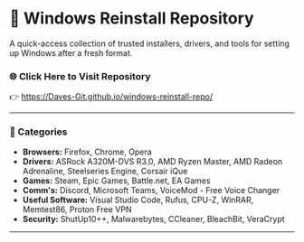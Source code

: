 # 💾 Windows Reinstall Repository

A quick-access collection of trusted installers, drivers, and tools for setting up Windows after a fresh format.

### 🌐 Click Here to Visit Repository
👉 https://Daves-Git.github.io/windows-reinstall-repo/

---

### 📂 Categories

- **Browsers:** Firefox, Chrome, Opera  
- **Drivers:** ASRock A320M-DVS R3.0, AMD Ryzen Master, AMD Radeon Adrenaline, Steelseries Engine, Corsair iQue
- **Games:** Steam, Epic Games, Battle.net, EA Games
- **Comm's:** Discord, Microsoft Teams, VoiceMod - Free Voice Changer
- **Useful Software:** Visual Studio Code, Rufus, CPU-Z, WinRAR, Memtest86, Proton Free VPN  
- **Security:** ShutUp10++, Malwarebytes, CCleaner, BleachBit, VeraCrypt  

---
